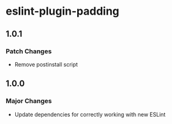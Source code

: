# eslint-plugin-padding

## 1.0.1

### Patch Changes

- Remove postinstall script

## 1.0.0

### Major Changes

- Update dependencies for correctly working with new ESLint
